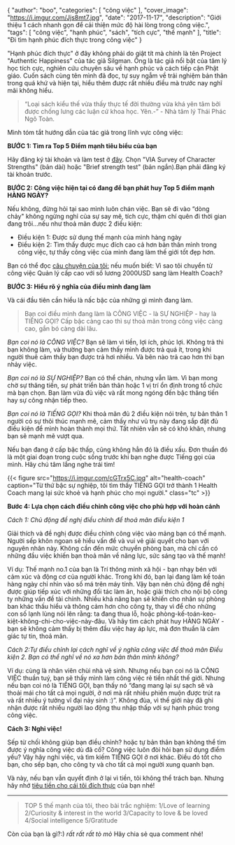 {
   "author": "boo",
   "categories": [
      "công việc"
   ],
   "cover_image": "https://i.imgur.com/Jjs8mt7.jpg",
   "date": "2017-11-17",
   "description": "Giới thiệu 1 cách nhanh gọn để cải thiện mức độ hài lòng trong công việc.",
   "tags": [
      "công việc",
      "hạnh phúc",
      "sách",
      "tích cực",
      "thế mạnh"
   ],
   "title": "Đi tìm hạnh phúc đích thực trong công việc"
}

"Hạnh phúc đích thực" ở đây không phải do giật tít mà chính là tên Project "Authentic Happiness" của tác giả Silgman. Ông là tác giả nổi bật của tâm lý học tích cực, nghiên cứu chuyên sâu về hạnh phúc và cách tiếp cận Phật giáo. Cuốn sách cùng tên mình đã đọc, tự suy ngẫm về trải nghiệm bản thân trong quá khứ và hiện tại, hiểu thêm được rất nhiều điều mà trước nay nghĩ mãi không hiểu.

> “Loại sách kiểu thế vừa thấy thực tế đời thường vừa khá yên tâm bởi được chống lưng các luận cứ khoa học. Yên.-” - Nhà tâm lý Thái Phác Ngô Toàn.


Mình tóm tắt hướng dẫn của tác giả trong lĩnh vực công việc:

**BƯỚC 1: Tìm ra Top 5 Điểm mạnh tiêu biểu của bạn**


Hãy đăng ký tài khoản và làm test ở [đây](https://www.authentichappiness.sas.upenn.edu/testcenter). Chọn "VIA Survey of Character Strengths" (bản dài) hoặc "Brief strength test" (bản ngắn).Bạn phải đăng ký tài khoản trước.

**BƯỚC 2: Công việc hiện tại có đang để bạn phát huy Top 5 điểm mạnh HÀNG NGÀY?**

Nếu không, đừng hỏi tại sao mình luôn chán việc. Bạn sẽ đi vào “dòng chảy" không ngừng nghỉ của sự say mê, tích cực, thậm chí quên đi thời gian đang trôi...nếu như thoả mãn được 2 điều kiện:

- Điều kiện 1: Được sử dụng thế mạnh của mình hàng ngày
- Điều kiện 2: Tìm thấy được mục đích cao cả hơn bản thân mình trong công việc, tự thấy công việc của mình đang làm thế giới tốt đẹp hơn.

Bạn có thể đọc [câu chuyện của tôi:](https://coachnamphuong.com/posts/vi-sao-toi-tro-thanh-1-health-coach/) nếu muốn biết: Vì sao tôi chuyển từ công việc Quản lý cấp cao với số lương 2000USD sang làm Health Coach?


**BƯỚC 3: Hiểu rõ ý nghĩa của điều mình đang làm**

Và cái đầu tiên cần hiểu là nấc bậc của những gì mình đang làm.

> Bạn coi điều mình đang làm là CÔNG VIỆC - là SỰ NGHIỆP - hay là TIẾNG GỌI? Cấp bậc càng cao thì sự thoả mãn trong công việc càng cao, gắn bó càng dài lâu.


_Bạn coi nó là CÔNG VIỆC?_ Bạn sẽ làm vì tiền, lợi ích, phúc lợi. Không trả thì bạn không làm, và thường bạn cảm thấy mình được trả quá ít, trong khi người thuê cảm thấy bạn được trả hơi nhiều. Và bên nào trả cao hơn thì bạn nhảy việc.

_Bạn coi nó là SỰ NGHIỆP?_ Bạn có thể chán, nhưng vẫn làm. Vì bạn mong chờ sự thăng tiến, sự phát triển bản thân hoặc 1 vị trí ổn định trong tổ chức mà bạn chọn. Bạn làm vừa đủ việc và rất mong ngóng đến bậc thăng tiến hay sự công nhận tiếp theo.

_Bạn coi nó là TIẾNG GỌI?_ Khi thoả mãn đủ 2 điều kiện nói trên, tự bản thân 1 người có sự thôi thúc mạnh mẽ, cảm thấy như vũ trụ này đang sắp đặt đủ điều kiện để mình hoàn thành mọi thứ. Tất nhiên vẫn sẽ có khó khăn, nhưng bạn sẽ mạnh mẽ vượt qua.

Nếu bạn đang ở cấp bậc thấp, cũng không hẳn đó là điều xấu. Đơn thuần đó là một giai đoạn trong cuộc sống trước khi bạn nghe được Tiếng gọi của mình. Hãy chú tâm lắng nghe trái tim!


{{< figure src="https://i.imgur.com/cGTrx5C.jpg" alt="health-coach" caption="Từ thứ bậc sự nghiệp, tôi tìm thấy TIẾNG GỌI trở thành 1 Health Coach mang lại sức khoẻ và hạnh phúc cho mọi người." class="tc" >}}


**Bước 4: Lựa chọn cách điều chỉnh công việc cho phù hợp với hoàn cảnh**

_Cách 1: Chủ động đề nghị điều chỉnh để thoả mãn điều kiện 1_

Giải thích và đề nghị được điều chỉnh công việc vào mảng bạn có thế mạnh. Người sếp khôn ngoan sẽ hiểu vấn đề và vui vẻ giải quyết cho bạn với nguyên nhân này. Không cần đến mức chuyển phòng ban, mà chỉ cần có những đầu việc khiến bạn thoả mãn về năng lực, sức sáng tạo và thế mạnh!

Ví dụ: Thế mạnh no.1 của bạn là Trí thông minh xã hội - bạn nhạy bén với cảm xúc và động cơ của người khác. Trong khi đó, bạn lại đang làm kế toán hàng ngày chỉ nhìn vào số má trên máy tính. Vậy bạn nên chủ động đề nghị được giúp tiếp xúc với những đối tác làm ăn, hoặc giải thích cho nội bộ công ty những vấn đề tài chính. Nhiều khả năng bạn sẽ khiến cho nhân sự phòng ban khác thấu hiểu và thông cảm hơn cho công ty, thay vì để cho những con số lạnh lùng nói lên rằng: ta đang thua lỗ, hoặc phòng-kế-toán-keo-kiệt-không-chi-cho-việc-này-đâu. Và hãy tìm cách phát huy HÀNG NGÀY - bạn sẽ không cảm thấy bị thêm đầu việc hay áp lực, mà đơn thuần là cảm giác tự tin, thoả mãn.

_Cách 2:Tự điều chỉnh lại cách nghĩ về ý nghĩa công việc để thoả mãn Điều kiện 2. Bạn có thể nghĩ về nó xa hơn bản thân mình không?_

Ví dụ: cùng là nhân viên chùi nhà vệ sinh. Nhưng nếu bạn coi nó là CÔNG VIỆC thuần tuý, bạn sẽ thấy mình làm công việc rẻ tiền nhất thế giới. Nhưng nếu bạn coi nó là TIẾNG GỌI, bạn thấy nó “đang mang lại sự sạch sẽ và thoải mái cho tất cả mọi người, ở nơi mà rất nhiều phiền muộn được trút ra và rất nhiều ý tưởng vĩ đại nảy sinh :)”. Không đùa, vì thế giới này đã ghi nhận được rất nhiều người lao động thu nhập thấp với sự hạnh phúc trong công việc.

**Cách 3: Nghỉ việc!**

Sếp từ chối không giúp bạn điều chỉnh? hoặc tự bản thân bạn không thể tìm được ý nghĩa công việc dù đã cố? Công việc luôn đòi hỏi bạn sử dụng điểm yếu? Vậy hãy nghỉ việc, và tìm kiếm TIẾNG GỌI ở nơi khác. Điều đó tốt cho bạn, cho sếp bạn, cho công ty và cho tất cả mọi người xung quanh bạn.

Và này, nếu bạn vẫn quyết định ở lại vì tiền, tôi không thể trách bạn. Nhưng hãy nhớ [tiêu tiền cho cái tôi đích thực](/posts/chi-tieu-cho-cai-toi-dich-thuc-cua-ban/) của bạn nhé!

---
> TOP 5 thế mạnh của tôi, theo bài trắc nghiệm:
1/Love of learning
2/Curiosity & interest in the world
3/Capacity to love & be loved
4/Social intelligence
5/Gratitude

Còn của bạn là gì?:) *rất rất rất tò mò* Hãy chia sẻ qua comment nhé!

